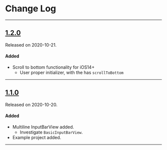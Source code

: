 # Change Log
---

## [1.2.0](https://github.com/EnesKaraosman/SwiftyChat/releases/tag/1.2.0)
Released on 2020-10-21.

#### Added
- Scroll to bottom functionality for iOS14+
  - User proper initializer, with the has `scrollToBottom`

---

## [1.1.0](https://github.com/EnesKaraosman/SwiftyChat/releases/tag/1.1.0)
Released on 2020-10-20.

#### Added
- Multiline InputBarView added.
  - Investigate `BasicInputBarView`.
- Example project added.

---

